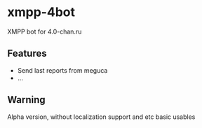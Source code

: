 # xmpp-4bot
XMPP bot for 4.0-chan.ru

## Features
* Send last reports from meguca
* ...

## Warning
Alpha version, without localization support and etc basic usables